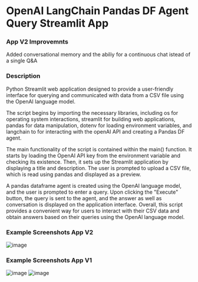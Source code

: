 # OpenAI LangChain Pandas DF Agent Query Streamlit App

### App V2 Improvemnts
Added conversational memory and the abiliy for a continuous chat istead of a single Q&A

### Description
Python Streamlit web application designed to provide a user-friendly interface for querying and communicated with data from a CSV file using the OpenAI language model. 

The script begins by importing the necessary libraries, including os for operating system interactions, streamlit for building web applications, pandas for data manipulation, dotenv for loading environment variables, and langchain to for interacting with the openAI API and creating a Pandas DF agent. 

The main functionality of the script is contained within the main() function. It starts by loading the OpenAI API key from the environment variable and checking its existence. Then, it sets up the Streamlit application by displaying a title and description. The user is prompted to upload a CSV file, which is read using pandas and displayed as a preview. 

A pandas dataframe agent is created using the OpenAI language model, and the user is prompted to enter a query. Upon clicking the "Execute" button, the query is sent to the agent, and the answer as well as conversation is displayed on the application interface. Overall, this script provides a convenient way for users to interact with their CSV data and obtain answers based on their queries using the OpenAI language model.
### Example Screenshots App V2
![image](https://github.com/petermartens98/OpenAI-LangChain-Pandas-DF-Agent-Query-Streamlit-App/assets/87671757/2ca0d05b-3eff-48fc-8426-237634bc9661)

### Example Screenshots App V1
![image](https://github.com/petermartens98/OpenAI-LangChain-Pandas-DF-Agent-Query-Streamlit-App/assets/87671757/d80e6c6c-7afa-4c13-9b7c-57f8817b6515)
![image](https://github.com/petermartens98/OpenAI-LangChain-Pandas-DF-Agent-Query-Streamlit-App/assets/87671757/732abffc-7e37-4223-b60b-306daee62631)
